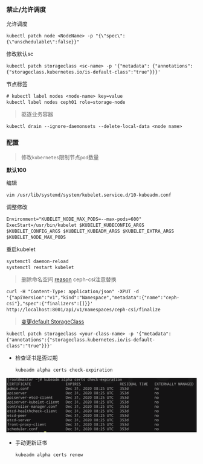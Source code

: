 ### 禁止/允许调度


允许调度

    kubectl patch node <NodeName> -p "{\"spec\":{\"unschedulable\":false}}"
    
修改默认sc

    kubectl patch storageclass <sc-name> -p '{"metadata": {"annotations":{"storageclass.kubernetes.io/is-default-class":"true"}}}'

节点标签

    # kubectl label nodes <node-name> key=value
    kubectl label nodes ceph01 role=storage-node
    
> 驱逐业务容器

    kubectl drain --ignore-daemonsets --delete-local-data <node name>
    
### 配置

> 修改`kubernetes`限制节点`pod`数量

**默认100**

编辑

    vim /usr/lib/systemd/system/kubelet.service.d/10-kubeadm.conf
    
调整修改

    Environment="KUBELET_NODE_MAX_PODS=--max-pods=600"
    ExecStart=/usr/bin/kubelet $KUBELET_KUBECONFIG_ARGS $KUBELET_CONFIG_ARGS $KUBELET_KUBEADM_ARGS $KUBELET_EXTRA_ARGS $KUBELET_NODE_MAX_PODS

重启kubelet

    systemctl daemon-reload
    systemctl restart kubelet

> 删除命名空间
[reason](https://www.yuque.com/imroc/kubernetes-troubleshooting/pnl1nf)
ceph-csi注意替换

    curl -H "Content-Type: application/json" -XPUT -d '{"apiVersion":"v1","kind":"Namespace","metadata":{"name":"ceph-csi"},"spec":{"finalizers":[]}}' http://localhost:8001/api/v1/namespaces/ceph-csi/finalize
    
> [变更default StorageClass](https://blog.csdn.net/engchina/article/details/88529380)
  
    kubectl patch storageclass <your-class-name> -p '{"metadata": {"annotations":{"storageclass.kubernetes.io/is-default-class":"true"}}}'

- 检查证书是否过期


      kubeadm alpha certs check-expiration
      
![](images/outofdate.jpg)

- 手动更新证书


      kubeadm alpha certs renew